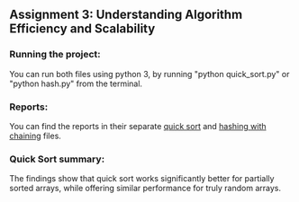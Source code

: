 ## Assignment 3: Understanding Algorithm Efficiency and Scalability

### Running the project:

You can run both files using python 3, by running "python quick_sort.py" or "python hash.py" from the terminal.


### Reports:
You can find the reports in their separate [quick sort](Quick%20Sort.md) and [hashing with chaining](Hashing%20With%20Chaining.md) files.


### Quick Sort summary:

The findings show that quick sort works significantly better for partially sorted arrays, while offering similar performance for truly random arrays.
